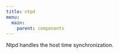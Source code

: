 ```yaml
---
title: ntpd
menu:
  main:
    parent: components
---
```


Ntpd handles the host time synchronization.
